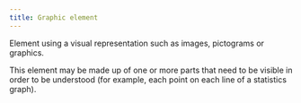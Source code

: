```yaml
---
title: Graphic element
---
```


Element using a visual representation such as images, pictograms or graphics.

This element may be made up of one or more parts that need to be visible in order to be understood (for example, each point on each line of a statistics graph).
